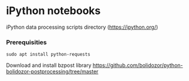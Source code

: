 # iPython notebooks
iPython data processing scripts directory (https://ipython.org/)

### Prerequisities

    sudo apt install python-requests 

Download and install bzpost library https://github.com/bolidozor/python-bolidozor-postprocessing/tree/master



